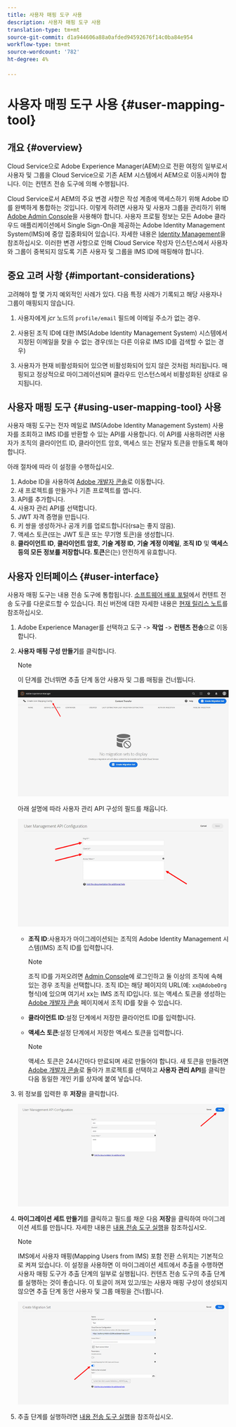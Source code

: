 ```yaml
---
title: 사용자 매핑 도구 사용
description: 사용자 매핑 도구 사용
translation-type: tm+mt
source-git-commit: d1a944606a88a0afded94592676f14c0ba84e954
workflow-type: tm+mt
source-wordcount: '782'
ht-degree: 4%

---
```



# 사용자 매핑 도구 사용 {#user-mapping-tool}

## 개요 {#overview}

Cloud Service으로 Adobe Experience Manager(AEM)으로 전환 여정의 일부로서 사용자 및 그룹을 Cloud Service으로 기존 AEM 시스템에서 AEM으로 이동시켜야 합니다. 이는 컨텐츠 전송 도구에 의해 수행됩니다.

Cloud Service로서 AEM의 주요 변경 사항은 작성 계층에 액세스하기 위해 Adobe ID를 완벽하게 통합하는 것입니다.  이렇게 하려면 사용자 및 사용자 그룹을 관리하기 위해 [Adobe Admin Console](https://helpx.adobe.com/kr/enterprise/using/admin-console.html)을 사용해야 합니다. 사용자 프로필 정보는 모든 Adobe 클라우드 애플리케이션에서 Single Sign-On을 제공하는 Adobe Identity Management System(IMS)에 중앙 집중화되어 있습니다. 자세한 내용은 [Identity Management](https://experienceleague.adobe.com/docs/experience-manager-cloud-service/overview/what-is-new-and-different.html?lang=en#identity-management)을 참조하십시오. 이러한 변경 사항으로 인해 Cloud Service 작성자 인스턴스에서 사용자와 그룹이 중복되지 않도록 기존 사용자 및 그룹을 IMS ID에 매핑해야 합니다.

## 중요 고려 사항 {#important-considerations}

고려해야 할 몇 가지 예외적인 사례가 있다. 다음 특정 사례가 기록되고 해당 사용자나 그룹이 매핑되지 않습니다.

1. 사용자에게 *jcr* 노드의 `profile/email` 필드에 이메일 주소가 없는 경우.

1. 사용된 조직 ID에 대한 IMS(Adobe Identity Management System) 시스템에서 지정된 이메일을 찾을 수 없는 경우(또는 다른 이유로 IMS ID를 검색할 수 없는 경우)

1. 사용자가 현재 비활성화되어 있으면 비활성화되어 있지 않은 것처럼 처리됩니다. 매핑되고 정상적으로 마이그레이션되며 클라우드 인스턴스에서 비활성화된 상태로 유지됩니다.

## 사용자 매핑 도구 {#using-user-mapping-tool} 사용

사용자 매핑 도구는 전자 메일로 IMS(Adobe Identity Management System) 사용자를 조회하고 IMS ID를 반환할 수 있는 API를 사용합니다. 이 API를 사용하려면 사용자가 조직의 클라이언트 ID, 클라이언트 암호, 액세스 또는 전달자 토큰을 만들도록 해야 합니다.

아래 절차에 따라 이 설정을 수행하십시오.

1. Adobe ID을 사용하여 [Adobe 개발자 콘솔](https://console.adobe.io)로 이동합니다.
1. 새 프로젝트를 만들거나 기존 프로젝트를 엽니다.
1. API를 추가합니다.
1. 사용자 관리 API를 선택합니다.
1. JWT 자격 증명을 만듭니다.
1. 키 쌍을 생성하거나 공개 키를 업로드합니다(rsa는 좋지 않음).
1. 액세스 토큰(또는 JWT 토큰 또는 무기명 토큰)을 생성합니다.
1. **클라이언트 ID**, **클라이언트 암호**, **기술 계정 ID**, **기술 계정 이메일**, **조직 ID** 및 **액세스 등의 모든 정보를 저장합니다. 토큰**&#x200B;은(는) 안전하게 유효합니다.

## 사용자 인터페이스 {#user-interface}

사용자 매핑 도구는 내용 전송 도구에 통합됩니다. [소프트웨어 배포 포털](https://experience.adobe.com/#/downloads/content/software-distribution/en/aemcloud.html)에서 컨텐트 전송 도구를 다운로드할 수 있습니다. 최신 버전에 대한 자세한 내용은 [현재 릴리스 노트](/help/release-notes/release-notes-cloud/release-notes-current.md)를 참조하십시오.

1. Adobe Experience Manager를 선택하고 도구 -> **작업** -> **컨텐츠 전송**&#x200B;으로 이동합니다.
1. **사용자 매핑 구성 만들기**&#x200B;를 클릭합니다.

   >[!NOTE]
   >이 단계를 건너뛰면 추출 단계 동안 사용자 및 그룹 매핑을 건너뜁니다.

   ![이미지](/help/move-to-cloud-service/content-transfer-tool/assets-user-mapping/user-mapping-1.png)

   아래 설명에 따라 사용자 관리 API 구성의 필드를 채웁니다.

   ![이미지](/help/move-to-cloud-service/content-transfer-tool/assets-user-mapping/user-mapping-2.png)

   * **조직 ID**:사용자가 마이그레이션되는 조직의 Adobe Identity Management 시스템(IMS) 조직 ID를 입력합니다.

      >[!NOTE]
      >조직 ID를 가져오려면 [Admin Console](https://adminconsole.adobe.com/)에 로그인하고 둘 이상의 조직에 속해 있는 경우 조직을 선택합니다. 조직 ID는 해당 페이지의 URL(예: `xx@AdobeOrg` 형식)에 있으며 여기서 xx는 IMS 조직 ID입니다.  또는 액세스 토큰을 생성하는 [Adobe 개발자 콘솔](https://console.adobe.io) 페이지에서 조직 ID를 찾을 수 있습니다.

   * **클라이언트 ID**:설정 단계에서 저장한 클라이언트 ID를 입력합니다.

   * **액세스 토큰**:설정 단계에서 저장한 액세스 토큰을 입력합니다.

      >[!NOTE]
      >액세스 토큰은 24시간마다 만료되며 새로 만들어야 합니다. 새 토큰을 만들려면 [Adobe 개발자 콘솔](https://console.adobe.io)로 돌아가 프로젝트를 선택하고 **사용자 관리 API**&#x200B;를 클릭한 다음 동일한 개인 키를 상자에 붙여 넣습니다.

1. 위 정보를 입력한 후 **저장**&#x200B;을 클릭합니다.

   ![이미지](/help/move-to-cloud-service/content-transfer-tool/assets-user-mapping/user-mapping-3.png)


1. **마이그레이션 세트 만들기**&#x200B;를 클릭하고 필드를 채운 다음 **저장**&#x200B;을 클릭하여 마이그레이션 세트를 만듭니다. 자세한 내용은 [내용 전송 도구 실행](/help/move-to-cloud-service/content-transfer-tool/using-content-transfer-tool.md#running-tool)을 참조하십시오.

   >[!NOTE]
   >IMS에서 사용자 매핑(Mapping Users from IMS) 포함 전환 스위치는 기본적으로 켜져 있습니다. 이 설정을 사용하면 이 마이그레이션 세트에서 추출을 수행하면 사용자 매핑 도구가 추출 단계의 일부로 실행됩니다. 컨텐츠 전송 도구의 추출 단계를 실행하는 것이 좋습니다. 이 토글이 꺼져 있고/또는 사용자 매핑 구성이 생성되지 않으면 추출 단계 동안 사용자 및 그룹 매핑을 건너뜁니다.

   ![이미지](/help/move-to-cloud-service/content-transfer-tool/assets-user-mapping/user-mapping-4.png)

1. 추출 단계를 실행하려면 [내용 전송 도구 실행](/help/move-to-cloud-service/content-transfer-tool/using-content-transfer-tool.md#running-tool)을 참조하십시오.



